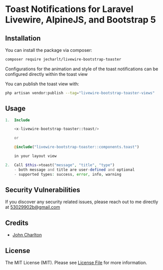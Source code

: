 # Toast Notifications for Laravel Livewire, AlpineJS, and Bootstrap 5

## Installation

You can install the package via composer:

```bash
composer require jecharlt/livewire-bootstrap-toaster
```

Configurations for the animation and style of the toast notifications can be configured directly within the toast view

You can publish the toast view with:

```bash
php artisan vendor:publish --tag="livewire-bootstrap-toaster-views"
```

## Usage

```php
1.  Include 

    <x-livewire-bootstrap-toaster::toast/> 

    or 

    @include("livewire-bootstrap-toaster::components.toast") 

    in your layout view

2.  Call $this->toast("message", "title", "type")
    - both message and title are user-defined and optional
    - supported types: success, error, info, warning 
```

## Security Vulnerabilities

If you discover any security related issues, please reach out to me directly at [53029902b@gmail.com](mailto:53029902b@gmail.com)

## Credits

- [John Charlton](https://github.com/jecharlt)

## License

The MIT License (MIT). Please see [License File](LICENSE.md) for more information.
